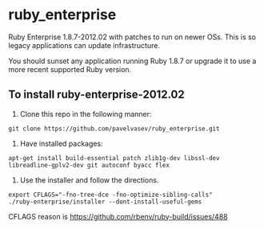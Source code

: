 # ruby_enterprise
Ruby Enterprise 1.8.7-2012.02 with patches to run on newer OSs. This is so legacy applications can update infrastructure.

You should sunset any application running Ruby 1.8.7 or upgrade it to use a more recent supported Ruby version.


## To install ruby-enterprise-2012.02

1. Clone this repo in the following manner:

  ```
  git clone https://github.com/pavelvasev/ruby_enterprise.git
  ```

1. Have installed packages:
  ```
  apt-get install build-essential patch zlib1g-dev libssl-dev libreadline-gplv2-dev git autoconf byacc flex
  ```

1. Use the installer and follow the directions.

  ```
  export CFLAGS="-fno-tree-dce -fno-optimize-sibling-calls"
  ./ruby-enterprise/installer --dont-install-useful-gems
  ```
  
  CFLAGS reason is https://github.com/rbenv/ruby-build/issues/488
